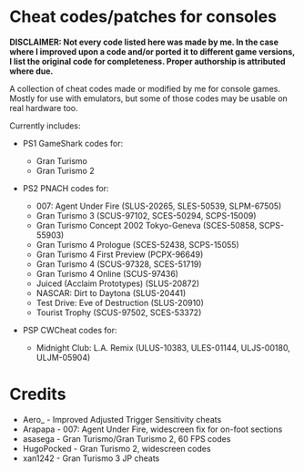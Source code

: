 # Cheat codes/patches for consoles

**DISCLAIMER: Not every code listed here was made by me. In the case where I improved upon a code and/or ported it to different game versions,**
**I list the original code for completeness. Proper authorship is attributed where due.**

A collection of cheat codes made or modified by me for console games. Mostly for use with emulators, but some of those codes may be usable on real hardware too.

Currently includes:
* PS1 GameShark codes for:
  * Gran Turismo
  * Gran Turismo 2

* PS2 PNACH codes for:
  * 007: Agent Under Fire (SLUS-20265, SLES-50539, SLPM-67505)
  * Gran Turismo 3 (SCUS-97102, SCES-50294, SCPS-15009)
  * Gran Turismo Concept 2002 Tokyo-Geneva (SCES-50858, SCPS-55903)
  * Gran Turismo 4 Prologue (SCES-52438, SCPS-15055)
  * Gran Turismo 4 First Preview (PCPX-96649)
  * Gran Turismo 4 (SCUS-97328, SCES-51719)
  * Gran Turismo 4 Online (SCUS-97436)
  * Juiced (Acclaim Prototypes) (SLUS-20872)
  * NASCAR: Dirt to Daytona (SLUS-20441)
  * Test Drive: Eve of Destruction (SLUS-20910)
  * Tourist Trophy (SCUS-97502, SCES-53372)

* PSP CWCheat codes for:
  * Midnight Club: L.A. Remix (ULUS-10383, ULES-01144, ULJS-00180, ULJM-05904)


# Credits
* Aero_  - Improved Adjusted Trigger Sensitivity cheats
* Arapapa - 007: Agent Under Fire, widescreen fix for on-foot sections
* asasega - Gran Turismo/Gran Turismo 2, 60 FPS codes
* HugoPocked - Gran Turismo 2, widescreen codes
* xan1242 - Gran Turismo 3 JP cheats
